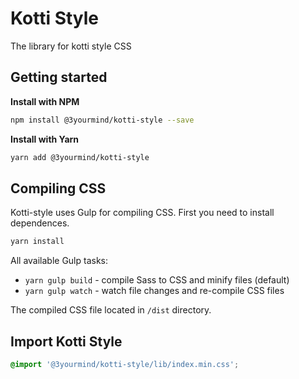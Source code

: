 # Kotti Style

The library for kotti style CSS

## Getting started

**Install with NPM**

```bash
npm install @3yourmind/kotti-style --save
```

**Install with Yarn**

```bash
yarn add @3yourmind/kotti-style
```

## Compiling CSS

Kotti-style uses Gulp for compiling CSS. First you need to install dependences.

```bash
yarn install
```

All available Gulp tasks:

- `yarn gulp build` - compile Sass to CSS and minify files (default)
- `yarn gulp watch` - watch file changes and re-compile CSS files

The compiled CSS file located in `/dist` directory.

## Import Kotti Style

```scss
@import '@3yourmind/kotti-style/lib/index.min.css';
```
